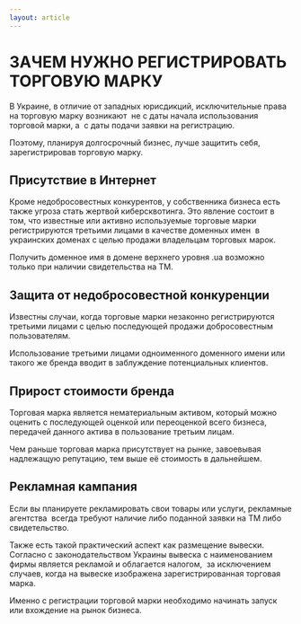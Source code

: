 ```yaml
---
layout: article
---
```

# ЗАЧЕМ НУЖНО РЕГИСТРИРОВАТЬ ТОРГОВУЮ МАРКУ
В Украине, в отличие от западных юрисдикций, исключительные права на торговую марку возникают  не с даты начала использования торговой марки, а  с даты подачи заявки на регистрацию. 

Поэтому, планируя долгосрочный бизнес, лучше защитить себя, зарегистрировав торговую марку.

## Присутствие в Интернет

Кроме недобросовестных конкурентов, у собственника бизнеса есть также угроза стать жертвой киберсквотинга. Это явление состоит в том, что известные или активно используемые торговые марки регистрируются третьими лицами в качестве доменных имен  в украинских доменах с целью продажи владельцам торговых марок. 

Получить доменное имя в домене верхнего уровня .ua возможно только при наличии свидетельства на ТМ. 

## Защита от недобросовестной конкуренции

Известны случаи, когда торговые марки незаконно регистрируются третьими лицами с целью последующей продажи добросовестным пользователям. 

Использование третьими лицами одноименного доменного имени или такого же бренда вводит в заблуждение потенциальных клиентов.

## Прирост стоимости бренда

Торговая марка является  нематериальным активом, который можно оценить с последующей оценкой или переоценкой всего бизнеса, передачей данного актива в пользование третьим лицам.

Чем раньше торговая марка присутствует на рынке, завоевывая надлежащую репутацию, тем выше её стоимость в дальнейшем.

## Рекламная кампания

Если вы планируете рекламировать свои товары или услуги, рекламные агентства  всегда требуют наличие либо поданной заявки на ТМ либо свидетельство. 

Также есть такой практический аспект как размещение вывески. Согласно с законодательством Украины вывеска с наименованием фирмы является рекламой и облагается налогом,  за исключением случаев, когда на вывеске изображена зарегистрированная торговая марка.

Именно с регистрации торговой марки необходимо начинать запуск или вхождение на рынок бизнеса.
